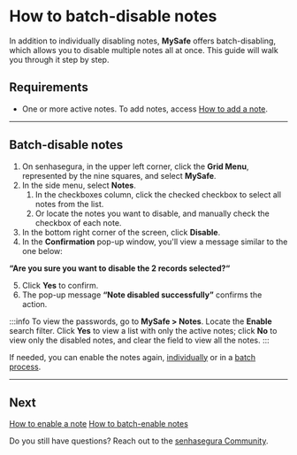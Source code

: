 # How to batch-disable notes

In addition to individually disabling notes, **MySafe** offers batch-disabling, which allows you to disable multiple notes all at once. This guide will walk you through it step by step.

## Requirements

* One or more active notes. To add notes, access [How to add a note](/v3-32/docs/mysafe-notes-add).


* * *

## Batch-disable notes

1. On senhasegura, in the upper left corner, click the **Grid Menu**, represented by the nine squares, and select **MySafe**.
2. In the side menu, select **Notes**.
    1. In the checkboxes column, click the checked checkbox to select all notes from the list.
    2. Or locate the notes you want to disable, and manually check the checkbox of each note.
3. In the bottom right corner of the screen, click **Disable**.
4. In the **Confirmation** pop-up window, you'll view a message similar to the one below:

**“Are you sure you want to disable the 2 records selected?“**

5. Click **Yes** to confirm.
6. The pop-up message **“Note disabled successfully”** confirms the action.

:::info
To view the passwords, go to **MySafe > Notes**. Locate the **Enable** search filter. Click **Yes** to view a list with only the active notes; click **No** to view only the disabled notes, and clear the field to view all the notes.
:::

 If needed, you can enable the notes again, [individually](/v3-32/docs/mysafe-notes-enable) or in a [batch process](/v3-32/docs/mysafe-notes-batch-enable).
***

## Next

[How to enable a note](/v3-32/docs/mysafe-notes-enable)
[How to batch-enable notes](/v3-32/docs/mysafe-notes-batch-enable)

Do you still have questions? Reach out to the [senhasegura Community](https://community.senhasegura.io/).
